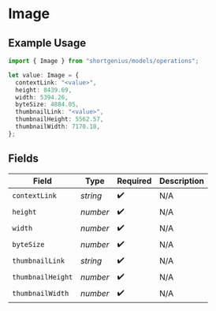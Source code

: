 # Image

## Example Usage

```typescript
import { Image } from "shortgenius/models/operations";

let value: Image = {
  contextLink: "<value>",
  height: 8439.69,
  width: 5394.26,
  byteSize: 4884.05,
  thumbnailLink: "<value>",
  thumbnailHeight: 5562.57,
  thumbnailWidth: 7170.18,
};
```

## Fields

| Field              | Type               | Required           | Description        |
| ------------------ | ------------------ | ------------------ | ------------------ |
| `contextLink`      | *string*           | :heavy_check_mark: | N/A                |
| `height`           | *number*           | :heavy_check_mark: | N/A                |
| `width`            | *number*           | :heavy_check_mark: | N/A                |
| `byteSize`         | *number*           | :heavy_check_mark: | N/A                |
| `thumbnailLink`    | *string*           | :heavy_check_mark: | N/A                |
| `thumbnailHeight`  | *number*           | :heavy_check_mark: | N/A                |
| `thumbnailWidth`   | *number*           | :heavy_check_mark: | N/A                |